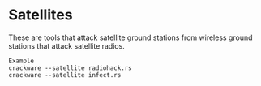 # Satellites
These are tools that attack satellite ground stations from wireless ground stations that attack satellite radios.
```
Example
crackware --satellite radiohack.rs
crackware --satellite infect.rs
```
